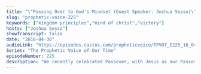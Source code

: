 ```yaml
---
title: "\"Passing Over to God's Mindset (Guest Speaker: Joshua Sosso)\""
slug: "prophetic-voice-225"
keywords: ["kingdom principles","mind of christ","victory"]
hosts: ["Joshua Sosso"]
showTranscript: false
date: "2016-04-30"
audioLink: "https://episodes.castos.com/propheticvoice/TPVOT_E225_16_04-30_5-01_Passing_Over_to_God%27s_Mindset.mp3"
Series: "The Prophetic Voice of Our Time"
episodeNumber: 225
description: "We recently celebrated Passover, with Jesus as our Passover lamb (and Lord of all!). What a glorious time it was. He is our Passover from the old mindset of the flesh, to the mind of the Spirit, life and peace in His name."
---
```

